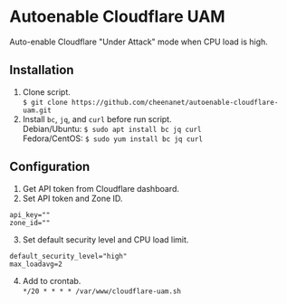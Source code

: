 # Autoenable Cloudflare UAM
Auto-enable Cloudflare "Under Attack" mode when CPU load is high.

## Installation
1. Clone script.  
`$ git clone https://github.com/cheenanet/autoenable-cloudflare-uam.git`
2. Install `bc`, `jq`, and `curl` before run script.  
Debian/Ubuntu: `$ sudo apt install bc jq curl`  
Fedora/CentOS: `$ sudo yum install bc jq curl`

## Configuration
1. Get API token from Cloudflare dashboard.
2. Set API token and Zone ID.
```
api_key=""
zone_id=""
```
3. Set default security level and CPU load limit.
```
default_security_level="high"
max_loadavg=2
```
4. Add to crontab.  
`*/20 * * * * /var/www/cloudflare-uam.sh`
